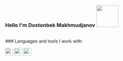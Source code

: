 ### Hello I'm Dostonbek Makhmudjanov <img src="https://media2.giphy.com/media/115BJle6N2Av0A/giphy.gif?cid=ecf05e47j6yw1vtthtpsb5lsxxzqlfv3qmn1839mu7v0pfj2&rid=giphy.gif&ct=g" width="70px">
<br />
### Languages and tools I work with:

<code><img src="https://yt3.ggpht.com/a/AATXAJwM4bwxBTy9Khvt5tEhNS3yt87q8z3dk0k5ig=s900-c-k-c0xffffffff-no-rj-mo" height="25px"></code>
<code><img src="https://world-it.ro/images/logo_CSS.png" height="25px"></code>
<code><img src="http://images.tildacdn.info/12a8b40b-c0f3-40e0-a70b-48039954336d/botstrap1.jpg" height="25px"></code>

